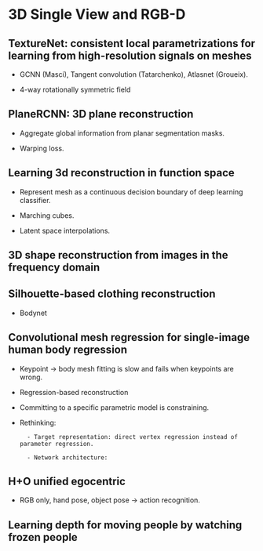 # 3D Single View and RGB-D

## TextureNet: consistent local parametrizations for learning from high-resolution signals on meshes

- GCNN (Masci), Tangent convolution (Tatarchenko), Atlasnet (Groueix).

- 4-way rotationally symmetric field


## PlaneRCNN: 3D plane reconstruction

- Aggregate global information from planar segmentation masks.

- Warping loss.


## Learning 3d reconstruction in function space

- Represent mesh as a continuous decision boundary of deep learning classifier.

- Marching cubes.

- Latent space interpolations.


## 3D shape reconstruction from images in the frequency domain


## Silhouette-based clothing reconstruction

- Bodynet


## Convolutional mesh regression for single-image human body regression

- Keypoint -> body mesh fitting is slow and fails when keypoints are wrong.

- Regression-based reconstruction

- Committing to a specific parametric model is constraining.

- Rethinking:

        - Target representation: direct vertex regression instead of parameter regression.

        - Network architecture:


## H+O unified egocentric

- RGB only, hand pose, object pose -> action recognition.


## Learning depth for moving people by watching frozen people
